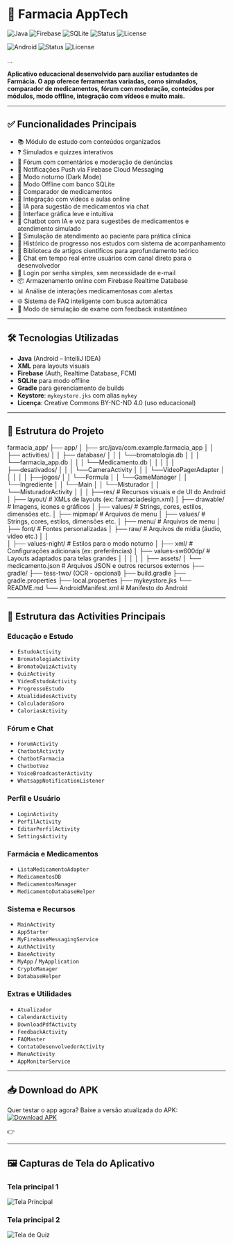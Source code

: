# 💊 Farmacia AppTech

![Java](https://img.shields.io/badge/code-Java-blue.svg)
![Firebase](https://img.shields.io/badge/backend-Firebase-orange)
![SQLite](https://img.shields.io/badge/database-SQLite-lightblue)
![Status](https://img.shields.io/badge/status-em%20desenvolvimento-yellow)
![License](https://img.shields.io/badge/license-CC%20BY--NC--ND%204.0-blue)


![Android](https://img.shields.io/badge/Platform-Android-green?logo=android)
![Status](https://img.shields.io/badge/status-em%20desenvolvimento-yellow)
![License](https://img.shields.io/badge/license-CC%20BY--NC--ND%204.0-lightgrey)

...


**Aplicativo educacional desenvolvido para auxiliar estudantes de Farmácia. O app oferece ferramentas variadas, como simulados, comparador de medicamentos, fórum com moderação, conteúdos por módulos, modo offline, integração com vídeos e muito mais.**

---

## ✅ Funcionalidades Principais

- 📚 Módulo de estudo com conteúdos organizados
- ❓ Simulados e quizzes interativos
- 💬 Fórum com comentários e moderação de denúncias
- 🔔 Notificações Push via Firebase Cloud Messaging
- 🌙 Modo noturno (Dark Mode)
- 📡 Modo Offline com banco SQLite
- 🧪 Comparador de medicamentos
- 🎥 Integração com vídeos e aulas online
- 🤖 IA para sugestão de medicamentos via chat
- 📱 Interface gráfica leve e intuitiva
- 🧠 Chatbot com IA e voz para sugestões de medicamentos e atendimento simulado
- 🏥 Simulação de atendimento ao paciente para prática clínica
- 📝 Histórico de progresso nos estudos com sistema de acompanhamento
- 🧾 Biblioteca de artigos científicos para aprofundamento teórico
- 💬 Chat em tempo real entre usuários com canal direto para o desenvolvedor
- 🔐 Login por senha simples, sem necessidade de e-mail
- 📦 Armazenamento online com Firebase Realtime Database
- 📊 Análise de interações medicamentosas com alertas
- 🌐 Sistema de FAQ inteligente com busca automática
- 🎯 Modo de simulação de exame com feedback instantâneo


---

## 🛠️ Tecnologias Utilizadas

- **Java** (Android – IntelliJ IDEA)
- **XML** para layouts visuais
- **Firebase** (Auth, Realtime Database, FCM)
- **SQLite** para modo offline
- **Gradle** para gerenciamento de builds
- **Keystore**: `mykeystore.jks` com alias `mykey`
- **Licença**: Creative Commons BY-NC-ND 4.0 (uso educacional)

---

## 📁 Estrutura do Projeto

farmacia_app/
├── app/
│ ├── src/java/com.example.farmacia_app
│ │ ├── activities/
│ │ ├── database/
│ │ │  └──bromatologia.db
│ │ │  └──farmacia_app.db
│ │ │  └──Medicamento.db
│ │ │
│ │ ├──desativados/
│ │ │  └──CameraActivity
│ │ │  └──VideoPagerAdapter
│ │ │
│ │ ├──jogos/
│ │ └──Formula
│ │ └──GameManager
│ │ └──Ingrediente
│ │ └──Main
│ │ └──Misturador
│ │ └──MisturadorActivity
│ │
│ ├──res/                 # Recursos visuais e de UI do Android
│   ├── layout/          # XMLs de layouts (ex: farmaciadesign.xml)
│   ├── drawable/        # Imagens, ícones e gráficos
│   ├── values/          # Strings, cores, estilos, dimensões etc.
│   ├── mipmap/          # Arquivos de menu
│   ├── values/          # Strings, cores, estilos, dimensões etc.
│   ├── menu/            # Arquivos de menu
│   ├── font/            # Fontes personalizadas
│   ├── raw/             # Arquivos de mídia (áudio, vídeo etc.)
│   │        
│   ├── values-night/    # Estilos para o modo noturno
│   ├── xml/             # Configurações adicionais (ex: preferências)
│   ├── values-sw600dp/  # Layouts adaptados para telas grandes
│   │
│   │
│   ├── assets/
│   └── medicamento.json # Arquivos JSON e outros recursos externos
├── gradle/
├── tess-two/ (OCR - opcional)
├── build.gradle
├── gradle.properties
├── local.properties
├── mykeystore.jks
└── README.md
└── AndroidManifest.xml  # Manifesto do Android

---

## 📁 Estrutura das Activities Principais

### Educação e Estudo
- `EstudoActivity`
- `BromatologiaActivity`
- `BromatoQuizActivity`
- `QuizActivity`
- `VideoEstudoActivity`
- `ProgressoEstudo`
- `AtualidadesActivity`
- `CalculadoraSoro`
- `CaloriasActivity`

### Fórum e Chat
- `ForumActivity`
- `ChatbotActivity`
- `ChatbotFarmacia`
- `ChatbotVoz`
- `VoiceBroadcasterActivity`
- `WhatsappNotificationListener`

### Perfil e Usuário
- `LoginActivity`
- `PerfilActivity`
- `EditarPerfilActivity`
- `SettingsActivity`

### Farmácia e Medicamentos
- `ListaMedicamentoAdapter`
- `MedicamentosDB`
- `MedicamentosManager`
- `MedicamentoDatabaseHelper`

### Sistema e Recursos
- `MainActivity`
- `AppStarter`
- `MyFirebaseMessagingService`
- `AuthActivity`
- `BaseActivity`
- `MyApp` / `MyApplication`
- `CryptoManager`
- `DatabaseHelper`

### Extras e Utilidades
- `Atualizador`
- `CalendarActivity`
- `DownloadPdfActivity`
- `FeedbackActivity`
- `FAQMaster`
- `ContatoDesenvolvedorActivity`
- `MenuActivity`
- `AppMonitorService`

---

## 📥 Download do APK

Quer testar o app agora? Baixe a versão atualizada do APK:
[![Download APK](https://img.shields.io/badge/Download-APK-brightgreen?logo=android&style=flat-square)](https://github.com/Joaoigor789/farmacia_appOficial/releases/tag/v.1.3.7)

👉 

---

## 🖼️ Capturas de Tela do Aplicativo

### Tela principal 1
![Tela Principal](./screenshots/screen1.jpeg)

### Tela principal 2
![Tela de Quiz](./screenshots/screen2.jpeg)

